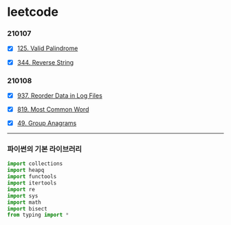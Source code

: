 # leetcode

### 210107

- [x] [125. Valid Palindrome](https://leetcode.com/problems/valid-palindrome/)
- [x] [344. Reverse String](https://leetcode.com/problems/reverse-string/)


### 210108

- [x] [937. Reorder Data in Log Files](https://leetcode.com/problems/reorder-data-in-log-files/)
- [x] [819. Most Common Word](https://leetcode.com/problems/most-common-word/)
- [x] [49. Group Anagrams](https://leetcode.com/problems/group-anagrams/)



---



### 파이썬의 기본 라이브러리
```python
import collections
import heapq
import functools
import itertools
import re
import sys
import math
import bisect
from typing import *
```


